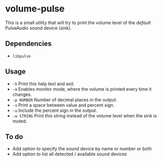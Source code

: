 # volume-pulse

This is a small utility that will try to print the volume level of the _default_ PulseAudio sound device (sink).

## Dependencies

- `libpulse`

## Usage

- `-h` Print this help text and exit.
- `-m` Enables monitor mode, where the volume is printed every time it changes.
- `-p NUMBER` Number of decimal places in the output.
- `-s` Print a space between value and percent sign.
- `-u` Include the percent sign in the output.
- `-w STRING` Print this string instead of the volume level when the sink is muted.

## To do

- Add option to specify the sound device by name or number or both
- Add option to list all detected / available sound devices

